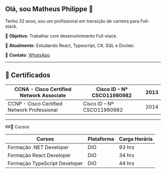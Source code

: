 ## Olá, sou Matheus Philippe 👋

Tenho 32 anos, sou um profissional em transição de carreira para Full-stack.

 🎯 **Objetivo**: Trabalhar com desenvolvimento Full-stack.
 
 🌱 **Atualmente**: Estudando React, Typescript, C#, SQL e Docker.

 🔗 **Contato**: [WhatsApp](https://wa.me/5519993957617)

---

## 📜 Certificados

| CCNA - Cisco Certified Network Associate                     |  Cisco ID – Nº CSCO11980982      | 2013 |
|--------------------------------------------------------------|----------------------------------|------|
| CCNP - Cisco Certified Network Professional                  |  Cisco ID – Nº CSCO11980982      | 2014 |

---

##📖 Cursos

| Cursos                                                       | Plataforma             | Carga Horária |
|--------------------------------------------------------------|------------------------|---------------|
|Formação .NET Developer                                       |DIO                     |93 hrs         |
|Formação React Developer                                      |DIO                     |34 hrs         |
|Formação TypeScript  Developer                                |DIO                     |44 hrs         |


<!--
**mathpss/mathpss** is a ✨ _special_ ✨ repository because its `README.md` (this file) appears on your GitHub profile.

Here are some ideas to get you started:

- 🔭 I’m currently working on ...
- 🌱 I’m currently learning ...
- 👯 I’m looking to collaborate on ...
- 🤔 I’m looking for help with ...
- 💬 Ask me about ...
- 📫 How to reach me: ...
- 😄 Pronouns: ...
- ⚡ Fun fact: ...
-->
